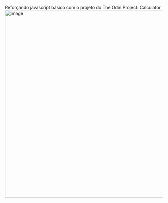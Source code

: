 Reforçando javascript básico com o projeto do The Odin Project: Calculator</br>
<img width="600" alt="image" src="https://github.com/myoui01/javascript_calculator/assets/66856434/0afd279e-e8cb-4029-9e0a-b80c570ac2c8">

